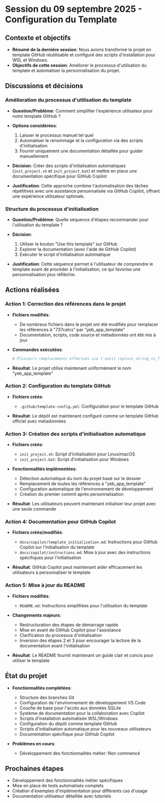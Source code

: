 # Session du 09 septembre 2025 - Configuration du Template

## Contexte et objectifs

- **Résumé de la dernière session**: Nous avions transformé le projet en template GitHub réutilisable et configuré des scripts d'installation pour WSL et Windows.
- **Objectifs de cette session**: Améliorer le processus d'utilisation du template et automatiser la personnalisation du projet.

## Discussions et décisions

### Amélioration du processus d'utilisation du template

- **Question/Problème**: Comment simplifier l'expérience utilisateur pour notre template GitHub ?

- **Options considérées**:
  1. Laisser le processus manuel tel quel
  2. Automatiser le renommage et la configuration via des scripts d'initialisation
  3. Fournir uniquement une documentation détaillée pour guider manuellement

- **Décision**: Créer des scripts d'initialisation automatiques (`init_project.sh` et `init_project.bat`) et mettre en place une documentation spécifique pour GitHub Copilot

- **Justification**: Cette approche combine l'automatisation des tâches répétitives avec une assistance personnalisée via GitHub Copilot, offrant une expérience utilisateur optimale.

### Structure du processus d'initialisation

- **Question/Problème**: Quelle séquence d'étapes recommander pour l'utilisation du template ?

- **Décision**:
  1. Utiliser le bouton "Use this template" sur GitHub
  2. Explorer la documentation (avec l'aide de GitHub Copilot)
  3. Exécuter le script d'initialisation automatique

- **Justification**: Cette séquence permet à l'utilisateur de comprendre le template avant de procéder à l'initialisation, ce qui favorise une personnalisation plus réfléchie.

## Actions réalisées

### Action 1: Correction des références dans le projet

- **Fichiers modifiés**:
  - De nombreux fichiers dans le projet ont été modifiés pour remplacer les références à "737calcs" par "yeb_app_template"
  - Documentation, scripts, code source et métadonnées ont été mis à jour

- **Commandes exécutées**:

  ```bash
  # Plusieurs remplacements effectués via l'outil replace_string_in_file
  ```

- **Résultat**: Le projet utilise maintenant uniformément le nom "yeb_app_template"

### Action 2: Configuration du template GitHub

- **Fichiers créés**:
  - `.github/template-config.yml`: Configuration pour le template GitHub

- **Résultat**: Le dépôt est maintenant configuré comme un template GitHub officiel avec métadonnées

### Action 3: Création des scripts d'initialisation automatique

- **Fichiers créés**:
  - `init_project.sh`: Script d'initialisation pour Linux/macOS
  - `init_project.bat`: Script d'initialisation pour Windows

- **Fonctionnalités implémentées**:
  - Détection automatique du nom du projet basé sur le dossier
  - Remplacement de toutes les références à "yeb_app_template"
  - Configuration automatique de l'environnement de développement
  - Création du premier commit après personnalisation

- **Résultat**: Les utilisateurs peuvent maintenant initialiser leur projet avec une seule commande

### Action 4: Documentation pour GitHub Copilot

- **Fichiers créés/modifiés**:
  - `docs/copilot/template_initialization.md`: Instructions pour GitHub Copilot sur l'initialisation du template
  - `docs/copilot/instructions.md`: Mise à jour avec des instructions spécifiques pour l'initialisation

- **Résultat**: GitHub Copilot peut maintenant aider efficacement les utilisateurs à personnaliser le template

### Action 5: Mise à jour du README

- **Fichiers modifiés**:
  - `README.md`: Instructions simplifiées pour l'utilisation du template

- **Changements majeurs**:
  - Restructuration des étapes de démarrage rapide
  - Mise en avant de GitHub Copilot pour l'assistance
  - Clarification du processus d'initialisation
  - Inversion des étapes 2 et 3 pour encourager la lecture de la documentation avant l'initialisation

- **Résultat**: Le README fournit maintenant un guide clair et concis pour utiliser le template

## État du projet

- **Fonctionnalités complétées**:
  - Structure des branches Git
  - Configuration de l'environnement de développement VS Code
  - Couche de base pour l'accès aux données SQLite
  - Système de documentation pour la collaboration avec Copilot
  - Scripts d'installation automatisée WSL/Windows
  - Configuration du dépôt comme template GitHub
  - Scripts d'initialisation automatique pour les nouveaux utilisateurs
  - Documentation spécifique pour GitHub Copilot

- **Problèmes en cours**:
  - Développement des fonctionnalités métier: Non commencé

## Prochaines étapes

- Développement des fonctionnalités métier spécifiques
- Mise en place de tests automatisés complets
- Création d'exemples d'implémentation pour différents cas d'usage
- Documentation utilisateur détaillée avec tutoriels

